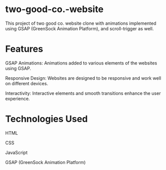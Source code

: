 # two-good-co.-website 

This project of two good co. website clone with animations implemented using GSAP (GreenSock Animation Platform), and scroll-trigger as well.

# Features

GSAP Animations: Animations added to various elements of the websites using GSAP.

Responsive Design: Websites are designed to be responsive and work well on different devices.

Interactivity: Interactive elements and smooth transitions enhance the user experience.


# Technologies Used

HTML

CSS

JavaScript

GSAP (GreenSock Animation Platform)
